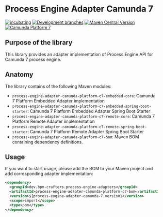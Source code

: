 # Process Engine Adapter Camunda 7


[![incubating](https://img.shields.io/badge/lifecycle-INCUBATING-orange.svg)](https://github.com/holisticon#open-source-lifecycle)
[![Development branches](https://github.com/bpm-crafters/process-engine-adapters-camunda-7/actions/workflows/development.yml/badge.svg)](https://github.com/bpm-crafters/process-engine-adapters-camunda-7/actions/workflows/development.yml)
[![Maven Central Version](https://img.shields.io/maven-central/v/dev.bpm-crafters.process-engine-adapters/process-engine-adapter-camunda-platform-c7-bom)](https://maven-badges.herokuapp.com/maven-central/dev.bpm-crafters.process-engine-adapters/process-engine-adapter-camunda-platform-c7-bom)
[![Camunda Platform 7](https://img.shields.io/badge/Compatible%20with-Camunda%20Platform%207-26d07c)](https://img.shields.io/badge/Compatible%20with-Camunda%20Platform%207-26d07c)


## Purpose of the library

This library provides an adapter implementation of Process Engine API for Camunda 7 process engine. 

## Anatomy

The library contains of the following Maven modules:

- `process-engine-adapter-camunda-platform-c7-embedded-core`: Camunda 7 Platform Embedded Adapter implementation 
- `process-engine-adapter-camunda-platform-c7-embedded-spring-boot-starter`: Camunda 7 Platform Embedded Adapter Spring Boot Starter 
- `process-engine-adapter-camunda-platform-c7-remote-core`: Camunda 7 Platform Remote Adapter implementation 
- `process-engine-adapter-camunda-platform-c7-remote-spring-boot-starter`: Camunda 7 Platform Remote Adapter Spring Boot Starter 
- `process-engine-adapter-camunda-platform-c7-bom`: Maven BOM containing dependency definitions.

## Usage

If you want to start usage, please add the BOM to your Maven project and add corresponding adapter implementation:

```xml
<dependency>
  <groupId>dev.bpm-crafters.process-engine-adapters</groupId>
  <artifactId>process-engine-adapter-camunda-platform-c7-bom</artifactId>
  <version>${process-engine-adapter-camunda-7.version}</version>
  <scope>import</scope>
  <type>pom</type>
</dependency>
```


